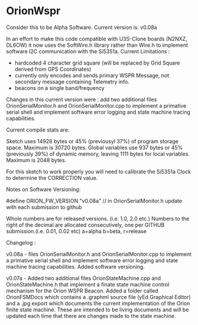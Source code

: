 # OrionWspr


Consider this to be Alpha Software. Current version is: v0.08a

In an effort to make this code compatible with U3S-Clone boards (N2NXZ, DL6OW) it now uses the SoftWire.h
library rather than Wire.h to implement software I2C communication with the Si5351a. 
Current Limitations :
- hardcoded 4 character grid square (will be replaced by Grid Square derived from GPS Coordinates)
- currently only encodes and sends primary WSPR Message, not secondary message containing Telemetry info.
- beacons on a single band/frequency 
 
Changes in this current version were : add two additional files OrionSerialMonitor.h and OrionSerialMonitor.cpp 
to implement a primative serial shell and implement software error logging and state machine tracing capabilities.

Current compile stats are:

Sketch uses 14928 bytes or 45% (previousyl 37%) of program storage space. Maximum is 30720 bytes. 
Global variables use 937 bytes or 45% (previously 39%) of dynamic memory, leaving 1111 bytes for local variables. 
Maximum is 2048 bytes.

For this sketch to work properly you will need to calibrate the Si5351a Clock to determine the CORRECTION value.

Notes on Software Versioning:

#define ORION_FW_VERSION "v0.08a" // in OrionSerialMonitor.h update with each submission to github

Whole numbers are for released versions. (i.e. 1.0, 2.0 etc.)
Numbers to the right of the decimal are allocated consecutively, one per GITHUB submission.(i.e. 0.01, 0.02 etc)
a=alpha b=beta, r=release


Changelog : 

v0.08a - files OrionSerialMonitor.h and OrionSerialMonitor.cpp 
to implement a primative serial shell and implement software error logging and state machine tracing capabilities.
Added software versioning. 
 
v0.07a - Added two additional files OrionStateMachine.cpp and OrionStateMachine.h that 
implement a finate state machine control mechanism for the Orion WSPR Beacon. Added a folder called 
OrionFSMDocs which contains a .graphml source file (yEd Graphical Editor) and a .jpg export which documents the current
implementation of the Orion finite state machine. These are intended to be living documents and will be updated
each time that there are changes made to the state machine. 


